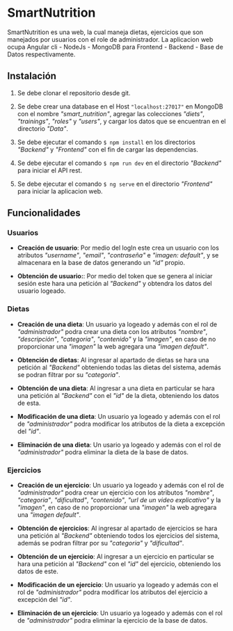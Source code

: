 # SmartNutrition

SmartNutrition es una web, la cual maneja dietas, ejercicios que son manejados por usuarios con el role de administrador. La aplicacion web ocupa Angular cli - NodeJs - MongoDB para Frontend - Backend - Base de Datos respectivamente.

## Instalación

1. Se debe clonar el repositorio desde git.

2. Se debe crear una database en el Host `"localhost:27017"` en MongoDB con el nombre *"smart_nutrition"*, agregar las colecciones *"diets"*, *"trainings"*, *"roles"* y *"users"*, y cargar los datos que se encuentran en el directorio *"Data"*.

3. Se debe ejecutar el comando `$ npm install` en los directorios *"Backend"* y *"Frontend"* con el fin de cargar las dependencias.

4. Se debe ejecutar el comando `$ npm run dev` en el directorio *"Backend"* para iniciar el API rest.

5. Se debe ejecutar el comando `$ ng serve` en el directorio *"Frontend"* para iniciar la aplicacion web.

## Funcionalidades

### Usuarios
* **Creación de usuario**: Por medio del logIn este crea un usuario con los atributos *"username"*, *"email"*, *"contraseña"* e *"imagen: default"*, y se almacenara en la base de datos generando un *"id"* propio.

* **Obtención de usuario:**: Por medio del token que se genera al iniciar sesión este hara una petición al *"Backend"* y obtendra los datos del usuario logeado.

### Dietas
* **Creación de una dieta**: Un usuario ya logeado y además con el rol de *"administrador"* podra crear una dieta con los atributos *"nombre"*, *"descripción"*, *"categoria"*, *"contenido"* y la *"imagen"*, en caso de no proporcionar una *"imagen"* la web agregara una *"imagen default"*.

* **Obtención de dietas**: Al ingresar al apartado de dietas se hara una petición al *"Backend"* obteniendo todas las dietas del sistema, además se podran filtrar por su *"categoria"*.

* **Obtención de una dieta**: Al ingresar a una dieta en particular se hara una petición al *"Backend"* con el *"id"* de la dieta, obteniendo los datos de esta.

* **Modificación de una dieta**: Un usuario ya logeado y además con el rol de *"administrador"* podra modificar los atributos de la dieta a excepción del *"id"*.

* **Eliminación de una dieta**: Un usario ya logeado y además con el rol de *"administrador"* podra eliminar la dieta de la base de datos.

### Ejercicios

* **Creación de un ejercicio**: Un usuario ya logeado y además con el rol de *"administrador"* podra crear un ejercicio con los atributos *"nombre"*, *"categoria"*, *"dificultad"*, *"contenido"*, *"url de un video explicativo"* y la *"imagen"*, en caso de no proporcionar una *"imagen"* la web agregara una *"imagen default"*.

* **Obtención de ejercicios**: Al ingresar al apartado de ejercicios se hara una petición al *"Backend"* obteniendo todos los ejercicios del sistema, además se podran filtrar por su *"categoria"* y *"dificultad"*.

* **Obtención de un ejercicio**: Al ingresar a un ejercicio en particular se hara una petición al *"Backend"* con el *"id"* del ejercicio, obteniendo los datos de este.

* **Modificación de un ejercicio**: Un usuario ya logeado y además con el rol de *"administrador"* podra modificar los atributos del ejercicio a excepción del *"id"*.

* **Eliminación de un ejercicio**: Un usuario ya logeado y además con el rol de *"administrador"* podra eliminar la ejercicio de la base de datos.